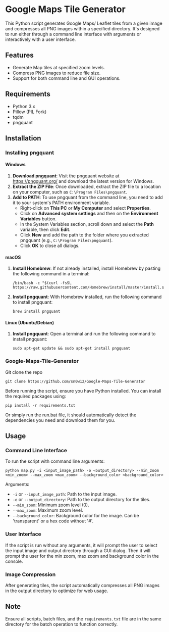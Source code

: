 # Google Maps Tile Generator

This Python script generates Google Maps/ Leaflet tiles from a given image and compresses all PNG images within a specified directory. It's designed to run either through a command line interface with arguments or interactively with a user interface.

## Features

- Generate Map tiles at specified zoom levels.
- Compress PNG images to reduce file size.
- Support for both command line and GUI operations.

## Requirements

- Python 3.x
- Pillow (PIL Fork)
- tqdm
- pngquant

## Installation

### Installing pngquant

#### Windows

1. **Download pngquant**: Visit the pngquant website at https://pngquant.org/ and download the latest version for Windows.
2. **Extract the ZIP File**: Once downloaded, extract the ZIP file to a location on your computer, such as `C:\Program Files\pngquant`.
3. **Add to PATH**: To use pngquant from the command line, you need to add it to your system's PATH environment variable.
   - Right-click on **This PC** or **My Computer** and select **Properties**.
   - Click on **Advanced system settings** and then on the **Environment Variables** button.
   - In the System Variables section, scroll down and select the **Path** variable, then click **Edit**.
   - Click **New** and add the path to the folder where you extracted pngquant (e.g., `C:\Program Files\pngquant`).
   - Click **OK** to close all dialogs.

#### macOS

1. **Install Homebrew**: If not already installed, install Homebrew by pasting the following command in a terminal:
   ```
   /bin/bash -c "$(curl -fsSL https://raw.githubusercontent.com/Homebrew/install/master/install.sh)"
   ```
2. **Install pngquant**: With Homebrew installed, run the following command to install pngquant:
   ```
   brew install pngquant
   ```

#### Linux (Ubuntu/Debian)

1. **Install pngquant**: Open a terminal and run the following command to install pngquant:
   ```
   sudo apt-get update && sudo apt-get install pngquant
   ```

### Google-Maps-Tile-Generator


Git clone the repo
```
git clone https://github.com/sn0w12/Google-Maps-Tile-Generator
```

Before running the script, ensure you have Python installed. You can install the required packages using:

```
pip install -r requirements.txt
```

Or simply run the run.bat file, it should automatically detect the dependencies you need and download them for you.


## Usage

### Command Line Interface

To run the script with command line arguments:

```
python map.py -i <input_image_path> -o <output_directory> --min_zoom <min_zoom> --max_zoom <max_zoom> --background_color <background_color>
```


Arguments:
- `-i` or `--input_image_path`: Path to the input image.
- `-o` or `--output_directory`: Path to the output directory for the tiles.
- `--min_zoom`: Minimum zoom level (0).
- `--max_zoom`: Maximum zoom level.
- `--background_color`: Background color for the image. Can be 'transparent' or a hex code without '#'.

### User Interface

If the script is run without any arguments, it will prompt the user to select the input image and output directory through a GUI dialog. Then it will prompt the user for the min zoom, max zoom and background color in the console.

### Image Compression

After generating tiles, the script automatically compresses all PNG images in the output directory to optimize for web usage.

## Note

Ensure all scripts, batch files, and the `requirements.txt` file are in the same directory for the batch operation to function correctly.


